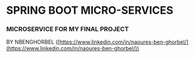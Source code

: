 # SPRING BOOT MICRO-SERVICES

### MICROSERVICE FOR MY FINAL PROJECT


BY NBENGHORBEL ([https://www.linkedin.com/in/naoures-ben-ghorbel/](https://www.linkedin.com/in/naoures-ben-ghorbel/))